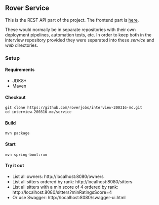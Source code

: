 ## Rover Service
This is the REST API part of the project. The frontend part is [here](..//web).

These would normally be in separate repositories with their own deployment pipelines, automation tests, etc.
In order to keep both in the interview repository provided they were separated into these _service_ and _web_ directories.

### Setup

#### Requirements
 - JDK8+
 - Maven

#### Checkout
```
git clone https://github.com/roverjobs/interview-200316-mc.git
cd interview-200316-mc/service
```

#### Build
```
mvn package
```

#### Start
```
mvn spring-boot:run
```

#### Try it out
 - List all owners: http://localhost:8080/owners
 - List all sitters ordered by rank: http://localhost:8080/sitters
 - List all sitters with a min score of 4 ordered by rank: http://localhost:8080/sitters?minRatingsScore=4
 - Or use Swagger: http://localhost:8080/swagger-ui.html
